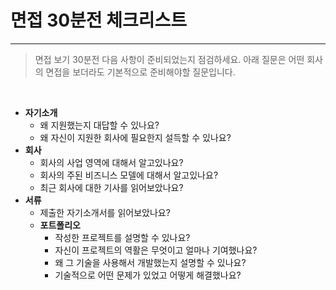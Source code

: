 # 면접 30분전 체크리스트

----------

> 면접 보기 30분전 다음 사항이 준비되었는지 점검하세요. 아래 질문은 어떤 회사의 면접을 보더라도 기본적으로 준비해야할 질문입니다.

<br />

- __자기소개__
  - 왜 지원했는지 대답할 수 있나요?
  - 왜 자신이 지원한 회사에 필요한지 설득할 수 있나요?
- __회사__
  - 회사의 사업 영역에 대해서 알고있나요?
  - 회사의 주된 비즈니스 모델에 대해서 알고있나요?
  - 최근 회사에 대한 기사를 읽어보았나요? 
- __서류__
  - 제출한 자기소개서를 읽어보았나요?
  - __포트폴리오__
  	- 작성한 프로젝트를 설명할 수 있나요? 
	- 자신이 프로젝트의 역활은 무엇이고 얼마나 기여했나요?
    - 왜 그 기술을 사용해서 개발했는지 설명할 수 있나요?
	- 기술적으로 어떤 문제가 있었고 어떻게 해결했나요?